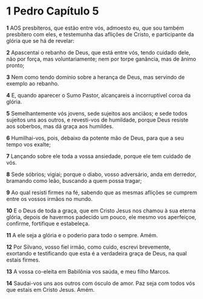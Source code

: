 # 1 Pedro Capítulo 5

**1** 	AOS presbíteros, que estão entre vós, admoesto eu, que sou também presbítero com eles, e testemunha das aflições de Cristo, e participante da glória que se há de revelar:

**2** 	Apascentai o rebanho de Deus, que está entre vós, tendo cuidado dele, não por força, mas voluntariamente; nem por torpe ganância, mas de ânimo pronto;

**3** 	Nem como tendo domínio sobre a herança de Deus, mas servindo de exemplo ao rebanho.

**4** 	E, quando aparecer o Sumo Pastor, alcançareis a incorruptível coroa da glória.

**5** 	Semelhantemente vós jovens, sede sujeitos aos anciãos; e sede todos sujeitos uns aos outros, e revesti-vos de humildade, porque Deus resiste aos soberbos, mas dá graça aos humildes.

**6** 	Humilhai-vos, pois, debaixo da potente mão de Deus, para que a seu tempo vos exalte;

**7** 	Lançando sobre ele toda a vossa ansiedade, porque ele tem cuidado de vós.

**8** 	Sede sóbrios; vigiai; porque o diabo, vosso adversário, anda em derredor, bramando como leão, buscando a quem possa tragar;

**9** 	Ao qual resisti firmes na fé, sabendo que as mesmas aflições se cumprem entre os vossos irmãos no mundo.

**10** 	E o Deus de toda a graça, que em Cristo Jesus nos chamou à sua eterna glória, depois de havermos padecido um pouco, ele mesmo vos aperfeiçoe, confirme, fortifique e estabeleça.

**11** 	A ele seja a glória e o poderio para todo o sempre. Amém.

**12** 	Por Silvano, vosso fiel irmão, como cuido, escrevi brevemente, exortando e testificando que esta é a verdadeira graça de Deus, na qual estais firmes.

**13** 	A vossa co-eleita em Babilônia vos saúda, e meu filho Marcos.

**14** 	Saudai-vos uns aos outros com ósculo de amor. Paz seja com todos vós que estais em Cristo Jesus. Amém.

